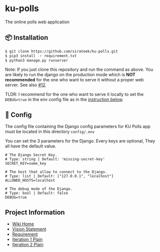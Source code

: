 # ku-polls
The online polls web application

## 📦 Installation
```bash
$ git clone https://github.com/sirateek/ku-polls.git
$ pip3 install -r requirement.txt
$ python3 manage.py runserver
```
Note: If you just clone this repository and run the command as above. You are likely to run the django on the production mode which is **NOT recommended** for the one who want to serve it without a proper web server. See also [#12](https://github.com/sirateek/ku-polls/issues/12#issuecomment-922686620).

TLDR: I recommend for the one who want to serve it locally to set the `DEBUG=true` in the env config file as in the [instruction below](#-Config).

## 🔧 Config
The config file containing the Django config parameters for KU Polls app must be located in this directory `config/.env`

You can set the 3 parameters for the Django. Every keys are optional, They all have the default value.
```env
# The Django Secret Key.
# Type: string | Default: 'missing-secret-key'
SECRET_KEY=some_key

# The host that allow to connect to the Django.
# Type: list | Default: ["127.0.0.1", "localhost"]
ALLOWED_HOSTS=localhost

# The debug mode of the Django.
# Type: bool | Default: false
DEBUG=true
```

## Project Information
- [Wiki Home](../../wiki/Home)
- [Vision Statement](../../wiki/Vision%20Statement)
- [Requirement](../../wiki/Requirements)
- [Iteration 1 Plain](../../wiki/Iteration%201)
- [Iteration 2 Plain](../../wiki/Iteration%202)
